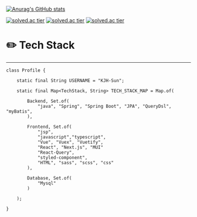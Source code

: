 
[![Anurag's GitHub stats](https://github-readme-stats.vercel.app/api?username=KJH-Sun)](https://github.com/anuraghazra/github-readme-stats)

[![solved.ac tier](http://mazassumnida.wtf/api/generate_badge?boj=wngus7955)](https://solved.ac/wngus7955)
[![solved.ac tier](http://mazassumnida.wtf/api/v2/generate_badge?boj=wngus7955)](https://solved.ac/wngus7955)
[![solved.ac tier](http://mazassumnida.wtf/api/mini/generate_badge?boj=wngus7955)](https://solved.ac/wngus7955)



# ✏️ Tech Stack

------

```
class Profile {

    static final String USERNAME = "KJH-Sun";

    static final Map<TechStack, String> TECH_STACK_MAP = Map.of(
     
        Backend, Set.of(
            "java", "Spring", "Spring Boot", "JPA", "QueryDsl", "myBatis",
        ),
            
        Frontend, Set.of(
            "jsp",
            "javascript","typescript",
            "Vue", "Vuex", "Vuetify", 
            "React", "Next.js", "MUI"
            "React-Query",
            "styled-component", 
            "HTML", "sass", "scss", "css"
        ),
            
        Database, Set.of(
            "Mysql"
        )
        
    );

}
```
